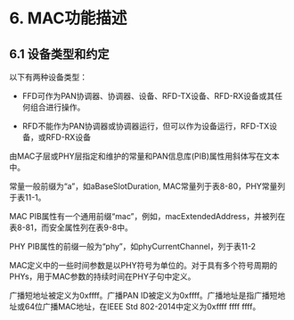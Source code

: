 # 6. MAC功能描述

## 6.1 设备类型和约定

以下有两种设备类型：

* FFD可作为PAN协调器、协调器、设备、RFD-TX设备、RFD-RX设备或其任何组合进行操作。

* RFD不能作为PAN协调器或协调器运行，但可以作为设备运行，RFD-TX设备，或RFD-RX设备

由MAC子层或PHY层指定和维护的常量和PAN信息库\(PIB\)属性用斜体写在文本中。

常量一般前缀为“a”，如aBaseSlotDuration, MAC常量列于表8-80，PHY常量列于表11-1。

MAC PIB属性有一个通用前缀“mac”，例如，macExtendedAddress，并被列在表8-81，而安全属性列在表9-8中。

PHY PIB属性的前缀一般为“phy”，如phyCurrentChannel，列于表11-2



MAC定义中的一些时间参数是以PHY符号为单位的。对于具有多个符号周期的PHYs，用于MAC参数的持续时间在PHY子句中定义。



广播短地址被定义为0xffff。广播PAN ID被定义为0xffff。广播地址是指广播短地址或64位广播MAC地址，在IEEE Std 802-2014中定义为0xffff ffff ffff。

